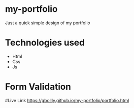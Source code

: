 # my-portfolio
Just a quick simple design of my portfolio

# Technologies used
- Html
- Css
- Js

# Form Validation

#Live Link
https://gbollly.github.io/my-portfolio/portfolio.html

